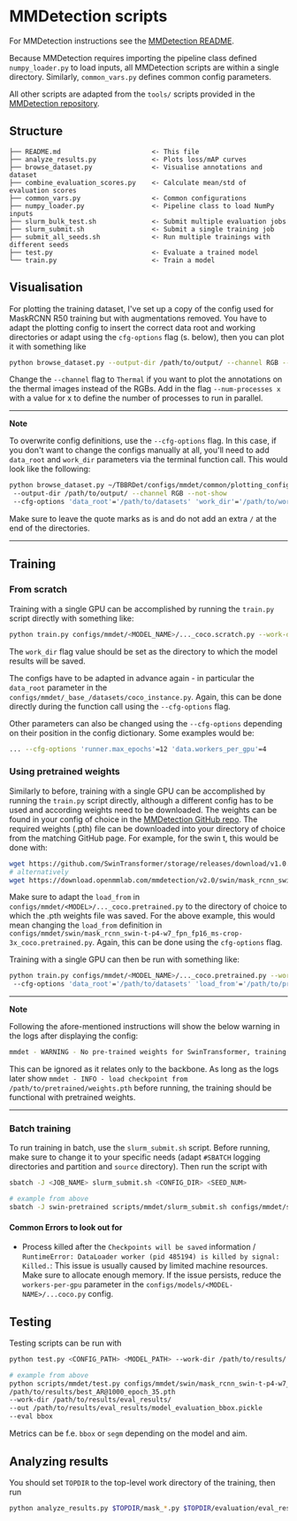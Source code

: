 # MMDetection scripts

For MMDetection instructions see the [MMDetection README](mmdet/README.md).

Because MMDetection requires importing the pipeline class defined `numpy_loader.py` to load inputs,
all MMDetection scripts are within a single directory.
Similarly, `common_vars.py` defines common config parameters.

All other scripts are adapted from the `tools/` scripts provided in the [MMDetection repository](https://github.com/open-mmlab/mmdetection).

## Structure

```
├── README.md                       <- This file
├── analyze_results.py              <- Plots loss/mAP curves
├── browse_dataset.py               <- Visualise annotations and dataset
├── combine_evaluation_scores.py    <- Calculate mean/std of evaluation scores
├── common_vars.py                  <- Common configurations
├── numpy_loader.py                 <- Pipeline class to load NumPy inputs
├── slurm_bulk_test.sh              <- Submit multiple evaluation jobs
├── slurm_submit.sh                 <- Submit a single training job
├── submit_all_seeds.sh             <- Run multiple trainings with different seeds
├── test.py                         <- Evaluate a trained model
└── train.py                        <- Train a model
```


## Visualisation

For plotting the training dataset, I've set up a copy of the config used for MaskRCNN R50 training but with augmentations removed.
You have to adapt the plotting config to insert the correct data root and working directories or adapt using the `cfg-options` flag (s. below), then you can plot it with something like
```bash
python browse_dataset.py --output-dir /path/to/output/ --channel RGB --not-show ~/TBBRDet/configs/mmdet/common/plotting_config.py
```

Change the `--channel` flag to `Thermal` if you want to plot the annotations on the thermal images instead of the RGBs.
Add in the flag `--num-processes x` with a value for x to define the number of processes to run in parallel.

---
**Note**

To overwrite config definitions, use the `--cfg-options` flag. In this case, if you don't want to change the configs manually at all, you'll need to add `data_root` and `work_dir` parameters via the terminal function call. This would look like the following:
```bash
python browse_dataset.py ~/TBBRDet/configs/mmdet/common/plotting_config.py
 --output-dir /path/to/output/ --channel RGB --not-show
 --cfg-options 'data_root'='/path/to/datasets' 'work_dir'='/path/to/work_dir'
```
Make sure to leave the quote marks as is and do not add an extra `/` at the end of the directories.

---

## Training

### From scratch

Training with a single GPU can be accomplished by running the `train.py` script directly with something like:
```bash
python train.py configs/mmdet/<MODEL_NAME>/..._coco.scratch.py --work-dir /path/to/work_dir --seed <SEED_NUM> --deterministic
```
The `work_dir` flag value should be set as the directory to which the model results will be saved.

The configs have to be adapted in advance again - in particular the `data_root` parameter in the `configs/mmdet/_base_/datasets/coco_instance.py`.
Again, this can be done directly during the function call using the `--cfg-options` flag.

Other parameters can also be changed using the `--cfg-options` depending on their position in the config dictionary.
Some examples would be:
```bash
... --cfg-options 'runner.max_epochs'=12 'data.workers_per_gpu'=4
```

### Using pretrained weights

Similarly to before, training with a single GPU can be accomplished by running the `train.py` script directly, although a different config has to be used and according weights need to be downloaded.
 The weights can be found in your config of choice in the [MMDetection GitHub repo](https://github.com/open-mmlab/mmdetection/blob/v2.21.0/configs/).
The required weights (.pth) file can be downloaded into your directory of choice from the matching GitHub page. For example, for the swin t, this would be done with:
```bash
wget https://github.com/SwinTransformer/storage/releases/download/v1.0.0/swin_small_patch4_window7_224.pth
# alternatively
wget https://download.openmmlab.com/mmdetection/v2.0/swin/mask_rcnn_swin-t-p4-w7_fpn_fp16_ms-crop-3x_coco/mask_rcnn_swin-t-p4-w7_fpn_fp16_ms-crop-3x_coco_20210908_165006-90a4008c.pth
```

Make sure to adapt the `load_from` in `configs/mmdet/<MODEL>/..._coco.pretrained.py` to the directory of choice to which the .pth weights file was saved.
For the above example, this would mean changing the `load_from` definition in `configs/mmdet/swin/mask_rcnn_swin-t-p4-w7_fpn_fp16_ms-crop-3x_coco.pretrained.py`.
Again, this can be done using the `cfg-options` flag.

Training with a single GPU can then be run with something like:
```bash
python train.py configs/mmdet/<MODEL_NAME>/..._coco.pretrained.py --work-dir /path/to/work_dir --seed <SEED_NUM> --deterministic
 --cfg-options 'data_root'='/path/to/datasets' 'load_from'='/path/to/pretrained/weights.pth'
```

---
**Note**

Following the afore-mentioned instructions will show the below warning in the logs after displaying the config:
```bash
mmdet - WARNING - No pre-trained weights for SwinTransformer, training start from scratch
```
This can be ignored as it relates only to the backbone. As long as the logs later show `mmdet - INFO - load checkpoint from /path/to/pretrained/weights.pth` before running, the training should be functional with pretrained weights.

---

### Batch training

To run training in batch, use the `slurm_submit.sh` script. Before running, make sure to change it to your specific needs (adapt `#SBATCH` logging directories and partition and `source` directory).
Then run the script with
```bash
sbatch -J <JOB_NAME> slurm_submit.sh <CONFIG_DIR> <SEED_NUM>

# example from above
sbatch -J swin-pretrained scripts/mmdet/slurm_submit.sh configs/mmdet/swin/mask_rcnn_swin-t-p4-w7_fpn_fp16_ms-crop-3x_coco.pretrained.py <SEED_NUM>
```

#### Common Errors to look out for

- Process killed after the `Checkpoints will be saved` information / `RuntimeError: DataLoader worker (pid 485194) is killed by signal: Killed.`: This issue is usually caused by limited machine resources. Make sure to allocate enough memory. If the issue persists, reduce the `workers-per-gpu` parameter in the `configs/models/<MODEL-NAME>/...coco.py` config.

## Testing

Testing scripts can be run with
```bash
python test.py <CONFIG_PATH> <MODEL_PATH> --work-dir /path/to/results/ --out /path/to/model_eval.pickle --eval <METRIC>

# example from above
python scripts/mmdet/test.py configs/mmdet/swin/mask_rcnn_swin-t-p4-w7_fpn_fp16_ms-crop-3x_coco.pretrained.py 
/path/to/results/best_AR@1000_epoch_35.pth 
--work-dir /path/to/results/eval_results/ 
--out /path/to/results/eval_results/model_evaluation_bbox.pickle
--eval bbox
```
Metrics can be f.e. `bbox` or `segm` depending on the model and aim.


## Analyzing results

You should set `TOPDIR` to the top-level work directory of the training, then run
```bash
python analyze_results.py $TOPDIR/mask_*.py $TOPDIR/evaluation/eval_results.pkl $TOPDIR/evaluation/images_0.3/ --show-score-thr 0.3 --topk 50
```
